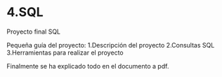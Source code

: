 # 4.SQL
Proyecto final SQL

Pequeña guía del proyecto:
    1.Descripción del proyecto
    2.Consultas SQL
    3.Herramientas para realizar el proyecto

Finalmente se ha explicado todo en el documento a pdf.
